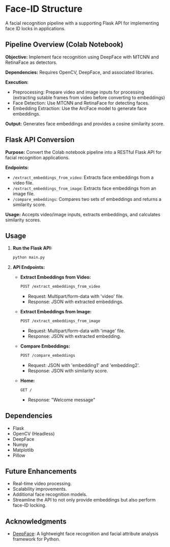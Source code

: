 # Face-ID Structure

A facial recognition pipeline with a supporting Flask API for implementing face ID locks in applications.

## Pipeline Overview (Colab Notebook)

**Objective:** Implement face recognition using DeepFace with MTCNN and RetinaFace as detectors.

**Dependencies:** Requires OpenCV, DeepFace, and associated libraries.

**Execution:** 
- Preprocessing: Prepare video and image inputs for processing (extracting sutable frames from video before converting to embeddings)
- Face Detection: Use MTCNN and RetinaFace for detecting faces.
- Embedding Extraction: Use the ArcFace model to generate face embeddings.

**Output:** Generates face embeddings and provides a cosine similarity score.

## Flask API Conversion

**Purpose:** Convert the Colab notebook pipeline into a RESTful Flask API for facial recognition applications.

**Endpoints:**
- `/extract_embeddings_from_video`: Extracts face embeddings from a video file.
- `/extract_embeddings_from_image`: Extracts face embeddings from an image file.
- `/compare_embeddings`: Compares two sets of embeddings and returns a similarity score.

**Usage:** Accepts video/image inputs, extracts embeddings, and calculates similarity scores.



## Usage

1. **Run the Flask API:**
    ```sh
    python main.py
    ```

2. **API Endpoints:**

    - **Extract Embeddings from Video:**
        ```sh
        POST /extract_embeddings_from_video
        ```
        - Request: Multipart/form-data with 'video' file.
        - Response: JSON with extracted embeddings.

    - **Extract Embeddings from Image:**
        ```sh
        POST /extract_embeddings_from_image
        ```
        - Request: Multipart/form-data with 'image' file.
        - Response: JSON with extracted embedding.

    - **Compare Embeddings:**
        ```sh
        POST /compare_embeddings
        ```
        - Request: JSON with 'embedding1' and 'embedding2'.
        - Response: JSON with similarity score.   

    - **Home:**
        ```sh
        GET /
        ```
        - Response: "Welcome message"

## Dependencies

- Flask
- OpenCV (Headless)
- DeepFace
- Numpy
- Matplotlib
- Pillow

## Future Enhancements

- Real-time video processing.
- Scalability improvements.
- Additional face recognition models.
- Streamline the API to not only provide embeddings but also perform face-ID locking.


## Acknowledgments

- [DeepFace](https://github.com/serengil/deepface): A lightweight face recognition and facial attribute analysis framework for Python.
